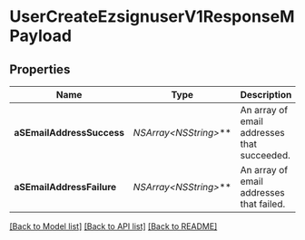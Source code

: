 # UserCreateEzsignuserV1ResponseMPayload

## Properties
Name | Type | Description | Notes
------------ | ------------- | ------------- | -------------
**aSEmailAddressSuccess** | **NSArray&lt;NSString*&gt;*** | An array of email addresses that succeeded. | 
**aSEmailAddressFailure** | **NSArray&lt;NSString*&gt;*** | An array of email addresses that failed. | 

[[Back to Model list]](../README.md#documentation-for-models) [[Back to API list]](../README.md#documentation-for-api-endpoints) [[Back to README]](../README.md)


